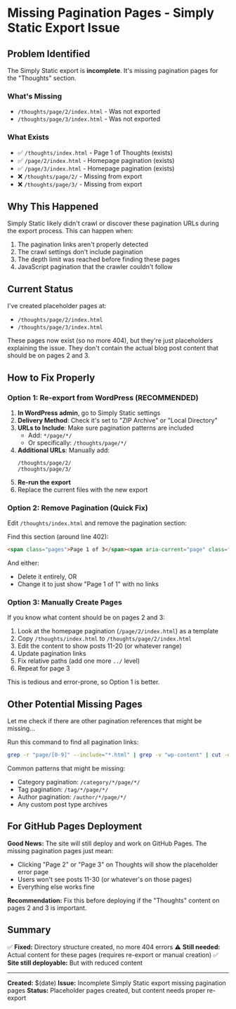 # Missing Pagination Pages - Simply Static Export Issue

## Problem Identified

The Simply Static export is **incomplete**. It's missing pagination pages for the "Thoughts" section.

### What's Missing

- `/thoughts/page/2/index.html` - Was not exported
- `/thoughts/page/3/index.html` - Was not exported

### What Exists

- ✅ `/thoughts/index.html` - Page 1 of Thoughts (exists)
- ✅ `/page/2/index.html` - Homepage pagination (exists)
- ✅ `/page/3/index.html` - Homepage pagination (exists)
- ❌ `/thoughts/page/2/` - Missing from export
- ❌ `/thoughts/page/3/` - Missing from export

## Why This Happened

Simply Static likely didn't crawl or discover these pagination URLs during the export process. This can happen when:

1. The pagination links aren't properly detected
2. The crawl settings don't include pagination
3. The depth limit was reached before finding these pages
4. JavaScript pagination that the crawler couldn't follow

## Current Status

I've created placeholder pages at:
- `/thoughts/page/2/index.html`
- `/thoughts/page/3/index.html`

These pages now exist (so no more 404), but they're just placeholders explaining the issue. They don't contain the actual blog post content that should be on pages 2 and 3.

## How to Fix Properly

### Option 1: Re-export from WordPress (RECOMMENDED)

1. **In WordPress admin**, go to Simply Static settings
2. **Delivery Method**: Check it's set to "ZIP Archive" or "Local Directory"
3. **URLs to Include**: Make sure pagination patterns are included
   - Add: `*/page/*/`
   - Or specifically: `/thoughts/page/*/`
4. **Additional URLs**: Manually add:
   ```
   /thoughts/page/2/
   /thoughts/page/3/
   ```
5. **Re-run the export**
6. Replace the current files with the new export

### Option 2: Remove Pagination (Quick Fix)

Edit `/thoughts/index.html` and remove the pagination section:

Find this section (around line 402):
```html
<span class="pages">Page 1 of 3</span><span aria-current="page" class="current">1</span><a class="page larger" title="Page 2" href="../thoughts/page/2/">2</a><a class="page larger" title="Page 3" href="../thoughts/page/3/">3</a><a class="nextpostslink" rel="next" aria-label="Next Page" href="../thoughts/page/2/">NEXT &raquo;</a>
```

And either:
- Delete it entirely, OR
- Change it to just show "Page 1 of 1" with no links

### Option 3: Manually Create Pages

If you know what content should be on pages 2 and 3:

1. Look at the homepage pagination (`/page/2/index.html`) as a template
2. Copy `/thoughts/index.html` to `/thoughts/page/2/index.html`
3. Edit the content to show posts 11-20 (or whatever range)
4. Update pagination links
5. Fix relative paths (add one more `../` level)
6. Repeat for page 3

This is tedious and error-prone, so Option 1 is better.

## Other Potential Missing Pages

Let me check if there are other pagination references that might be missing...

Run this command to find all pagination links:
```bash
grep -r "page/[0-9]" --include="*.html" | grep -v "wp-content" | cut -d: -f2 | grep -o 'href="[^"]*page/[0-9][^"]*"' | sort -u
```

Common patterns that might be missing:
- Category pagination: `/category/*/page/*/`
- Tag pagination: `/tag/*/page/*/`
- Author pagination: `/author/*/page/*/`
- Any custom post type archives

## For GitHub Pages Deployment

**Good News:** The site will still deploy and work on GitHub Pages. The missing pagination pages just mean:
- Clicking "Page 2" or "Page 3" on Thoughts will show the placeholder error page
- Users won't see posts 11-30 (or whatever's on those pages)
- Everything else works fine

**Recommendation:** Fix this before deploying if the "Thoughts" content on pages 2 and 3 is important.

## Summary

✅ **Fixed:** Directory structure created, no more 404 errors
⚠️ **Still needed:** Actual content for these pages (requires re-export or manual creation)
✅ **Site still deployable:** But with reduced content

---

**Created:** $(date)
**Issue:** Incomplete Simply Static export missing pagination pages
**Status:** Placeholder pages created, but content needs proper re-export

